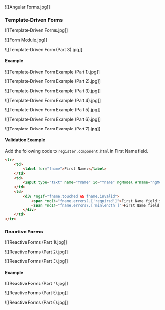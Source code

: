![[Angular Forms.jpg]]

### Template-Driven Forms

![[Template-Driven Forms.jpg]]

![[Form Module.jpg]]

![[Template-Driven Form (Part 3).jpg]]

#### Example

![[Template-Driven Form Example (Part 1).jpg]]

![[Template-Driven Form Example (Part 2).jpg]]

![[Template-Driven Form Example (Part 3).jpg]]

![[Template-Driven Form Example (Part 4).jpg]]

![[Template-Driven Form Example (Part 5).jpg]]

![[Template-Driven Form Example (Part 6).jpg]]

![[Template-Driven Form Example (Part 7).jpg]]

#### Validation Example

Add the following code to `register.component.html` in First Name field.

```html
<tr>
	<td>
		<label for="fname">First Name:</label>
	</td>
	<td>
		<input type="text" name="fname" id="fname" ngModel #fname="ngModel" required minlength="3"/>
	</td>
	<td>
		<div *ngIf="fname.touched && fname.invalid">
			<span *ngIf="fname.errors?.['required']">First Name field should not be blank!</span>
			<span *ngIf="fname.errors?.['minlength']">First Name field should be atleast 3 characters!</span>
		</div>
	</td>
</tr>
```

### Reactive Forms

![[Reactive Forms (Part 1).jpg]]

![[Reactive Forms (Part 2).jpg]]

![[Reactive Forms (Part 3).jpg]]

#### Example

![[Reactive Forms (Part 4).jpg]]

![[Reactive Forms (Part 5).jpg]]

![[Reactive Forms (Part 6).jpg]]
